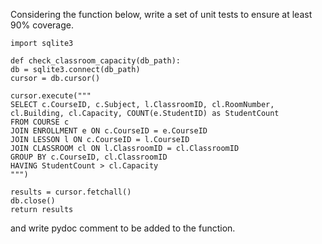 Considering the function below, write a set of unit tests to ensure at least 90% coverage.
```
import sqlite3

def check_classroom_capacity(db_path):
db = sqlite3.connect(db_path)
cursor = db.cursor()

cursor.execute("""
SELECT c.CourseID, c.Subject, l.ClassroomID, cl.RoomNumber, cl.Building, cl.Capacity, COUNT(e.StudentID) as StudentCount
FROM COURSE c
JOIN ENROLLMENT e ON c.CourseID = e.CourseID
JOIN LESSON l ON c.CourseID = l.CourseID
JOIN CLASSROOM cl ON l.ClassroomID = cl.ClassroomID
GROUP BY c.CourseID, cl.ClassroomID
HAVING StudentCount > cl.Capacity
""")

results = cursor.fetchall()
db.close()
return results
```
and write pydoc comment to be added to the function.
